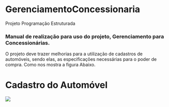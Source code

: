 # GerenciamentoConcessionaria
Projeto Programação Estruturada
### Manual de realização para uso do projeto, Gerenciamento para Concessionárias.

O projeto deve trazer melhorias para a utilização de cadastros de automóveis, sendo elas, as especificações necessárias para o poder de compra. Como nos mostra a figura Abaixo.
# Cadastro do Automóvel

![](ImagensProjeto/Manual.png)


